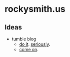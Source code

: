 rockysmith.us
=============

## Ideas

- tumble blog
  - [do it](https://www.youtube.com/watch?v=JoqDYcCDOTg). [seriously](https://www.youtube.com/watch?v=RBMdsSwNZ9M).
  - [come on](http://doitdoit.com/).
